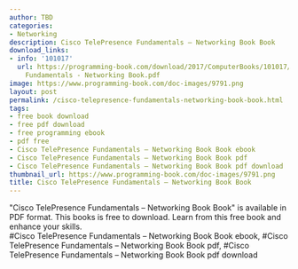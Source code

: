 ```yaml
---
author: TBD
categories:
- Networking
description: Cisco TelePresence Fundamentals – Networking Book Book
download_links:
- info: '101017'
  url: https://programming-book.com/download/2017/ComputerBooks/101017/Cisco TelePresence
    Fundamentals - Networking Book.pdf
image: https://www.programming-book.com/doc-images/9791.png
layout: post
permalink: /cisco-telepresence-fundamentals-networking-book-book.html
tags:
- free book download
- free pdf download
- free programming ebook
- pdf free
- Cisco TelePresence Fundamentals – Networking Book Book ebook
- Cisco TelePresence Fundamentals – Networking Book Book pdf
- Cisco TelePresence Fundamentals – Networking Book Book pdf download
thumbnail_url: https://www.programming-book.com/doc-images/9791.png
title: Cisco TelePresence Fundamentals – Networking Book Book
---
```


 
<div class="item-desc text-justify">
  "Cisco TelePresence Fundamentals – Networking Book Book" is available in PDF format. This books is free to download. Learn from this free book and enhance your skills.
  <br>
  #Cisco TelePresence Fundamentals – Networking Book Book ebook, #Cisco TelePresence Fundamentals – Networking Book Book pdf, #Cisco TelePresence Fundamentals – Networking Book Book pdf download
</div>